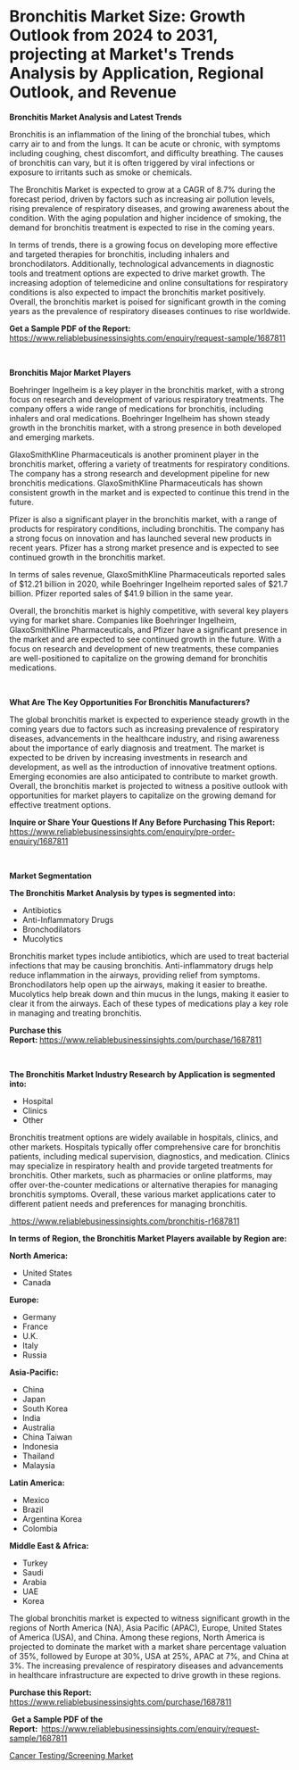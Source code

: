 <p><h1>Bronchitis Market Size: Growth Outlook from 2024 to 2031, projecting at Market's Trends Analysis by Application, Regional Outlook, and Revenue</h1></p><p><strong>Bronchitis Market Analysis and Latest Trends</strong></p>
<p><p>Bronchitis is an inflammation of the lining of the bronchial tubes, which carry air to and from the lungs. It can be acute or chronic, with symptoms including coughing, chest discomfort, and difficulty breathing. The causes of bronchitis can vary, but it is often triggered by viral infections or exposure to irritants such as smoke or chemicals.</p><p>The Bronchitis Market is expected to grow at a CAGR of 8.7% during the forecast period, driven by factors such as increasing air pollution levels, rising prevalence of respiratory diseases, and growing awareness about the condition. With the aging population and higher incidence of smoking, the demand for bronchitis treatment is expected to rise in the coming years.</p><p>In terms of trends, there is a growing focus on developing more effective and targeted therapies for bronchitis, including inhalers and bronchodilators. Additionally, technological advancements in diagnostic tools and treatment options are expected to drive market growth. The increasing adoption of telemedicine and online consultations for respiratory conditions is also expected to impact the bronchitis market positively. Overall, the bronchitis market is poised for significant growth in the coming years as the prevalence of respiratory diseases continues to rise worldwide.</p></p>
<p><strong>Get a Sample PDF of the Report:&nbsp;</strong> <a href="https://www.reliablebusinessinsights.com/enquiry/request-sample/1687811">https://www.reliablebusinessinsights.com/enquiry/request-sample/1687811</a></p>
<p>&nbsp;</p>
<p><strong>Bronchitis Major Market Players</strong></p>
<p><p>Boehringer Ingelheim is a key player in the bronchitis market, with a strong focus on research and development of various respiratory treatments. The company offers a wide range of medications for bronchitis, including inhalers and oral medications. Boehringer Ingelheim has shown steady growth in the bronchitis market, with a strong presence in both developed and emerging markets.</p><p>GlaxoSmithKline Pharmaceuticals is another prominent player in the bronchitis market, offering a variety of treatments for respiratory conditions. The company has a strong research and development pipeline for new bronchitis medications. GlaxoSmithKline Pharmaceuticals has shown consistent growth in the market and is expected to continue this trend in the future.</p><p>Pfizer is also a significant player in the bronchitis market, with a range of products for respiratory conditions, including bronchitis. The company has a strong focus on innovation and has launched several new products in recent years. Pfizer has a strong market presence and is expected to see continued growth in the bronchitis market.</p><p>In terms of sales revenue, GlaxoSmithKline Pharmaceuticals reported sales of $12.21 billion in 2020, while Boehringer Ingelheim reported sales of $21.7 billion. Pfizer reported sales of $41.9 billion in the same year.</p><p>Overall, the bronchitis market is highly competitive, with several key players vying for market share. Companies like Boehringer Ingelheim, GlaxoSmithKline Pharmaceuticals, and Pfizer have a significant presence in the market and are expected to see continued growth in the future. With a focus on research and development of new treatments, these companies are well-positioned to capitalize on the growing demand for bronchitis medications.</p></p>
<p>&nbsp;</p>
<p><strong>What Are The Key Opportunities For Bronchitis Manufacturers?</strong></p>
<p><p>The global bronchitis market is expected to experience steady growth in the coming years due to factors such as increasing prevalence of respiratory diseases, advancements in the healthcare industry, and rising awareness about the importance of early diagnosis and treatment. The market is expected to be driven by increasing investments in research and development, as well as the introduction of innovative treatment options. Emerging economies are also anticipated to contribute to market growth. Overall, the bronchitis market is projected to witness a positive outlook with opportunities for market players to capitalize on the growing demand for effective treatment options.</p></p>
<p><strong>Inquire or Share Your Questions If Any Before Purchasing This Report:</strong> <a href="https://www.reliablebusinessinsights.com/enquiry/pre-order-enquiry/1687811">https://www.reliablebusinessinsights.com/enquiry/pre-order-enquiry/1687811</a></p>
<p>&nbsp;</p>
<p><strong>Market Segmentation</strong></p>
<p><strong>The Bronchitis Market Analysis by types is segmented into:</strong></p>
<p><ul><li>Antibiotics</li><li>Anti-Inflammatory Drugs</li><li>Bronchodilators</li><li>Mucolytics</li></ul></p>
<p><p>Bronchitis market types include antibiotics, which are used to treat bacterial infections that may be causing bronchitis. Anti-inflammatory drugs help reduce inflammation in the airways, providing relief from symptoms. Bronchodilators help open up the airways, making it easier to breathe. Mucolytics help break down and thin mucus in the lungs, making it easier to clear it from the airways. Each of these types of medications play a key role in managing and treating bronchitis.</p></p>
<p><strong>Purchase this Report:&nbsp;</strong><a href="https://www.reliablebusinessinsights.com/purchase/1687811">https://www.reliablebusinessinsights.com/purchase/1687811</a></p>
<p>&nbsp;</p>
<p><strong>The Bronchitis Market Industry Research by Application is segmented into:</strong></p>
<p><ul><li>Hospital</li><li>Clinics</li><li>Other</li></ul></p>
<p><p>Bronchitis treatment options are widely available in hospitals, clinics, and other markets. Hospitals typically offer comprehensive care for bronchitis patients, including medical supervision, diagnostics, and medication. Clinics may specialize in respiratory health and provide targeted treatments for bronchitis. Other markets, such as pharmacies or online platforms, may offer over-the-counter medications or alternative therapies for managing bronchitis symptoms. Overall, these various market applications cater to different patient needs and preferences for managing bronchitis.</p></p>
<p><a href="https://www.reliablebusinessinsights.com/bronchitis-r1687811">&nbsp;https://www.reliablebusinessinsights.com/bronchitis-r1687811</a></p>
<p><strong>In terms of Region, the Bronchitis Market Players available by Region are:</strong></p>
<p>
    <p> <strong> North America: </strong>
        <ul>
            <li>United States</li>
            <li>Canada</li>
        </ul>
        </p> 
    <p> <strong> Europe: </strong>
        <ul>
            <li>Germany</li>
            <li>France</li>
            <li>U.K.</li>
            <li>Italy</li>
            <li>Russia</li>
        </ul>
        </p> 
    <p> <strong> Asia-Pacific: </strong>
        <ul>
            <li>China</li>
            <li>Japan</li>
            <li>South Korea</li>
            <li>India</li>
            <li>Australia</li>
            <li>China Taiwan</li>
            <li>Indonesia</li>
            <li>Thailand</li>
            <li>Malaysia</li>
        </ul>
        </p> 
    <p> <strong> Latin America: </strong>
        <ul>
            <li>Mexico</li>
            <li>Brazil</li>
            <li>Argentina Korea</li>
            <li>Colombia</li>
        </ul>
        </p> 
    <p> <strong> Middle East & Africa: </strong>
        <ul>
            <li>Turkey</li>
            <li>Saudi</li>
            <li>Arabia</li>
            <li>UAE</li>
            <li>Korea</li>
        </ul>
    </p>
    </p>
<p><p>The global bronchitis market is expected to witness significant growth in the regions of North America (NA), Asia Pacific (APAC), Europe, United States of America (USA), and China. Among these regions, North America is projected to dominate the market with a market share percentage valuation of 35%, followed by Europe at 30%, USA at 25%, APAC at 7%, and China at 3%. The increasing prevalence of respiratory diseases and advancements in healthcare infrastructure are expected to drive growth in these regions.</p></p>
<p><strong>Purchase this Report: </strong><a href="https://www.reliablebusinessinsights.com/purchase/1687811">https://www.reliablebusinessinsights.com/purchase/1687811</a></p>
<p>&nbsp;<strong>Get a Sample PDF of the Report:&nbsp;&nbsp;</strong><a href="https://www.reliablebusinessinsights.com/enquiry/request-sample/1687811">https://www.reliablebusinessinsights.com/enquiry/request-sample/1687811</a></p>
<p><strong></strong></p>
<p><p><a href="https://github.com/khlifeservices/Market-Research-Report-List-1/blob/main/cancer-testingscreening-market.md">Cancer Testing/Screening Market</a></p></p>